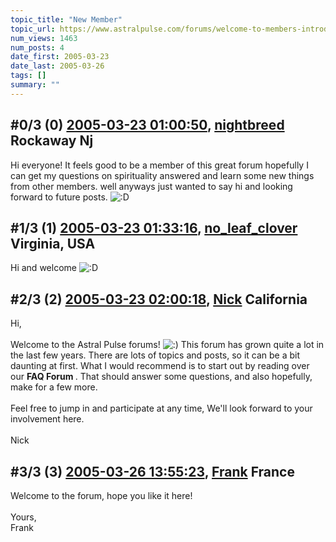 ```yaml
---
topic_title: "New Member"
topic_url: https://www.astralpulse.com/forums/welcome-to-members-introductions!/new-member-18134
num_views: 1463
num_posts: 4
date_first: 2005-03-23
date_last: 2005-03-26
tags: []
summary: ""
---
```


## \#0/3 (0) [2005-03-23 01:00:50](https://www.astralpulse.com/forums/index.php?msg=157172), [nightbreed](https://www.astralpulse.com/forums/profile/?u=8683) Rockaway Nj ##
<section>
Hi everyone! It feels good to be a member of this great forum hopefully I can get my questions on spirituality answered and learn some new things from other members. well anyways just wanted to say hi and looking forward to future posts.
<img alt=":D" class="smiley" src="https://www.astralpulse.com/forums/Smileys/fugue/cheesy.png" title="Cheesy"/>
</section>

## \#1/3 (1) [2005-03-23 01:33:16](https://www.astralpulse.com/forums/index.php?msg=157177), [no_leaf_clover](https://www.astralpulse.com/forums/profile/?u=1764) Virginia, USA ##
<section>
Hi and welcome
<img alt=":D" class="smiley" src="https://www.astralpulse.com/forums/Smileys/fugue/cheesy.png" title="Cheesy"/>
</section>

## \#2/3 (2) [2005-03-23 02:00:18](https://www.astralpulse.com/forums/index.php?msg=157178), [Nick](https://www.astralpulse.com/forums/profile/?u=2080) California ##
<section>
Hi,
<br>
<br>
Welcome to the Astral Pulse forums!
<img alt=":)" class="smiley" src="https://www.astralpulse.com/forums/Smileys/fugue/smiley.png" title="Smiley"/>
This forum has grown quite a lot in the last few years. There are lots of topics and posts, so it can be a bit daunting at first. What I would recommend is to start out by reading over our
<b>
 FAQ Forum
</b>
. That should answer some questions, and also hopefully, make for a few more.
<br>
<br>
Feel free to jump in and participate at any time, We'll look forward to your involvement here.
<br>
<br>
Nick
</section>

## \#3/3 (3) [2005-03-26 13:55:23](https://www.astralpulse.com/forums/index.php?msg=157697), [Frank](https://www.astralpulse.com/forums/profile/?u=359) France ##
<section>
Welcome to the forum, hope you like it here!
<br>
<br>
Yours,
<br>
Frank
</section>